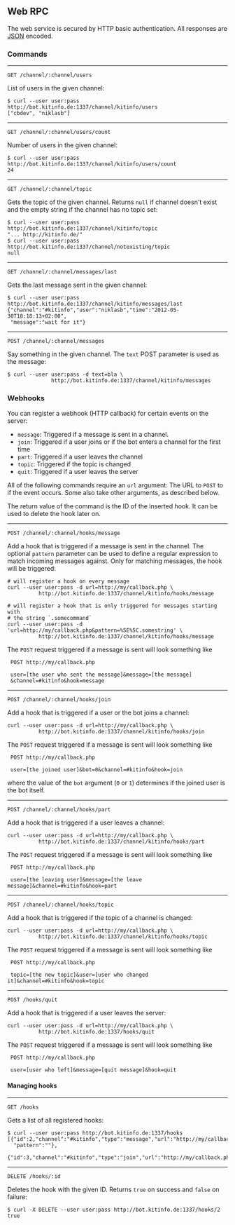 ## Web RPC

The web service is secured by HTTP basic authentication. All responses are
[JSON](http://www.json.org) encoded.

### Commands

---

    GET /channel/:channel/users

List of users in the given channel:

    $ curl --user user:pass http://bot.kitinfo.de:1337/channel/kitinfo/users
    ["cbdev", "niklasb"]

---

    GET /channel/:channel/users/count

Number of users in the given channel:

    $ curl --user user:pass http://bot.kitinfo.de:1337/channel/kitinfo/users/count
    24

---

    GET /channel/:channel/topic

Gets the topic of the given channel. Returns `null` if channel doesn't exist and the
empty string if the channel has no topic set:

    $ curl --user user:pass http://bot.kitinfo.de:1337/channel/kitinfo/topic
    "... http://kitinfo.de/"
    $ curl --user user:pass http://bot.kitinfo.de:1337/channel/notexisting/topic
    null

---

    GET /channel/:channel/messages/last

Gets the last message sent in the given channel:

    $ curl --user user:pass http://bot.kitinfo.de:1337/channel/kitinfo/messages/last
    {"channel":"#kitinfo","user":"niklasb","time":"2012-05-30T18:18:13+02:00",
     "message":"wait for it"}

---

    POST /channel/:channel/messages

Say something in the given channel. The `text` POST parameter is used as the message:

    $ curl --user user:pass -d text=bla \
                  http://bot.kitinfo.de:1337/channel/kitinfo/messages

### Webhooks

You can register a webhook (HTTP callback) for certain events on the server:

* `message`: Triggered if a message is sent in a channel.
* `join`: Triggered if a user joins or if the bot enters a channel for the
  first time
* `part`: Triggered if a user leaves the channel
* `topic`: Triggered if the topic is changed
* `quit`: Triggered if a user leaves the server

All of the following commands require an `url` argument: The URL to `POST` to if the
event occurs. Some also take other arguments, as described below.

The return value of the command is the ID of the inserted hook. It can be used
to delete the hook later on.

---

    POST /channel/:channel/hooks/message

Add a hook that is triggered if a message is sent in the channel. The
optional `pattern` parameter can be used to define a regular expression to
match incoming messages against. Only for matching messages, the hook will be
triggered:

    # will register a hook on every message
    curl --user user:pass -d url=http://my/callback.php \
              http://bot.kitinfo.de:1337/channel/kitinfo/hooks/message

    # will register a hook that is only triggered for messages starting with
    # the string `.somecommand`
    curl --user user:pass -d 'url=http://my/callback.php&pattern=%5E%5C.somestring' \
              http://bot.kitinfo.de:1337/channel/kitinfo/hooks/message

The `POST` request triggered if a message is sent will look something like

     POST http://my/callback.php

     user=[the user who sent the message]&message=[the message]
     &channel=#kitinfo&hook=message

---

    POST /channel/:channel/hooks/join

Add a hook that is triggered if a user or the bot joins a channel:

    curl --user user:pass -d url=http://my/callback.php \
              http://bot.kitinfo.de:1337/channel/kitinfo/hooks/join

The `POST` request triggered if a message is sent will look something like

     POST http://my/callback.php

     user=[the joined user]&bot=0&channel=#kitinfo&hook=join

where the value of the `bot` argument (`0` or `1`) determines if the joined user is
the bot itself.

---

    POST /channel/:channel/hooks/part

Add a hook that is triggered if a user leaves a channel:

    curl --user user:pass -d url=http://my/callback.php \
              http://bot.kitinfo.de:1337/channel/kitinfo/hooks/part

The `POST` request triggered if a message is sent will look something like

     POST http://my/callback.php

     user=[the leaving user]&message=[the leave message]&channel=#kitinfo&hook=part

---

    POST /channel/:channel/hooks/topic

Add a hook that is triggered if the topic of a channel is changed:

    curl --user user:pass -d url=http://my/callback.php \
              http://bot.kitinfo.de:1337/channel/kitinfo/hooks/topic

The `POST` request triggered if a message is sent will look something like

     POST http://my/callback.php

     topic=[the new topic]&user=[user who changed it]&channel=#kitinfo&hook=topic

---

    POST /hooks/quit

Add a hook that is triggered if a user leaves the server:

    curl --user user:pass -d url=http://my/callback.php \
              http://bot.kitinfo.de:1337/hooks/quit

The `POST` request triggered if a message is sent will look something like

     POST http://my/callback.php

     user=[user who left]&message=[quit message]&hook=quit

#### Managing hooks

---

    GET /hooks

Gets a list of all registered hooks:

    $ curl --user user:pass http://bot.kitinfo.de:1337/hooks
    [{"id":2,"channel":"#kitinfo","type":"message","url":"http://my/callback.php",
      "pattern":""},
     {"id":3,"channel":"#kitinfo","type":"join","url":"http://my/callback.php"}]

---

    DELETE /hooks/:id

Deletes the hook with the given ID. Returns `true` on success and
`false` on failure:

    $ curl -X DELETE --user user:pass http://bot.kitinfo.de:1337/hooks/2
    true
